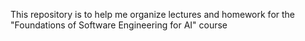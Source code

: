 This repository is to help me organize lectures and homework for the "Foundations of Software Engineering for AI" course
